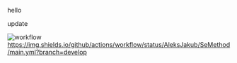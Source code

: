 hello

update

![workflow](https://github.com/<UserName>/<RepositoryName>/actions/workflows/main.yml/badge.svg)
https://img.shields.io/github/actions/workflow/status/AleksJakub/SeMethod/main.yml?branch=develop



